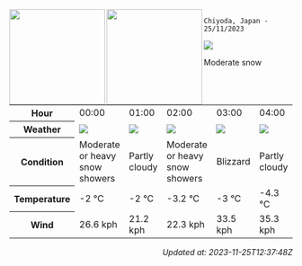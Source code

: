 <div><img align="left" height="170px" src="https://github-readme-stats.vercel.app/api?username=ryota-murakami&show_icons=true&theme=gotham" /><img align="left" height="170px" src="https://github-readme-stats.vercel.app/api/top-langs/?username=ryota-murakami&theme=gotham&layout=compact" /></div>



`Chiyoda, Japan - 25/11/2023`

<img src="https://cdn.weatherapi.com/weather/64x64/day/332.png"/>

Moderate snow


<table>
    <tr>
        <th>Hour</th>
        <td>00:00</td><td>01:00</td><td>02:00</td><td>03:00</td><td>04:00</td><td>05:00</td><td>06:00</td><td>07:00</td><td>08:00</td><td>09:00</td><td>10:00</td><td>11:00</td><td>12:00</td><td>13:00</td><td>14:00</td><td>15:00</td><td>16:00</td><td>17:00</td><td>18:00</td><td>19:00</td><td>20:00</td><td>21:00</td><td>22:00</td><td>23:00</td>
    </tr>
    <tr>
        <th>Weather</th>
        <td><img src="https://cdn.weatherapi.com/weather/64x64/night/371.png"></img></td><td><img src="https://cdn.weatherapi.com/weather/64x64/night/116.png"></img></td><td><img src="https://cdn.weatherapi.com/weather/64x64/night/371.png"></img></td><td><img src="https://cdn.weatherapi.com/weather/64x64/night/230.png"></img></td><td><img src="https://cdn.weatherapi.com/weather/64x64/night/116.png"></img></td><td><img src="https://cdn.weatherapi.com/weather/64x64/night/113.png"></img></td><td><img src="https://cdn.weatherapi.com/weather/64x64/night/113.png"></img></td><td><img src="https://cdn.weatherapi.com/weather/64x64/day/311.png"></img></td><td><img src="https://cdn.weatherapi.com/weather/64x64/day/230.png"></img></td><td><img src="https://cdn.weatherapi.com/weather/64x64/day/230.png"></img></td><td><img src="https://cdn.weatherapi.com/weather/64x64/day/227.png"></img></td><td><img src="https://cdn.weatherapi.com/weather/64x64/day/179.png"></img></td><td><img src="https://cdn.weatherapi.com/weather/64x64/day/179.png"></img></td><td><img src="https://cdn.weatherapi.com/weather/64x64/day/113.png"></img></td><td><img src="https://cdn.weatherapi.com/weather/64x64/day/179.png"></img></td><td><img src="https://cdn.weatherapi.com/weather/64x64/day/113.png"></img></td><td><img src="https://cdn.weatherapi.com/weather/64x64/night/113.png"></img></td><td><img src="https://cdn.weatherapi.com/weather/64x64/night/227.png"></img></td><td><img src="https://cdn.weatherapi.com/weather/64x64/night/332.png"></img></td><td><img src="https://cdn.weatherapi.com/weather/64x64/night/227.png"></img></td><td><img src="https://cdn.weatherapi.com/weather/64x64/night/227.png"></img></td><td><img src="https://cdn.weatherapi.com/weather/64x64/night/227.png"></img></td><td><img src="https://cdn.weatherapi.com/weather/64x64/night/227.png"></img></td><td><img src="https://cdn.weatherapi.com/weather/64x64/night/329.png"></img></td>
    </tr>
    <tr>
        <th>Condition</th>
        <td width="200px">Moderate or heavy snow showers</td><td width="200px">Partly cloudy</td><td width="200px">Moderate or heavy snow showers</td><td width="200px">Blizzard</td><td width="200px">Partly cloudy</td><td width="200px">Clear</td><td width="200px">Clear</td><td width="200px">Light freezing rain</td><td width="200px">Blizzard</td><td width="200px">Blizzard</td><td width="200px">Blowing snow</td><td width="200px">Patchy snow possible</td><td width="200px">Patchy snow possible</td><td width="200px">Sunny</td><td width="200px">Patchy snow possible</td><td width="200px">Sunny</td><td width="200px">Clear</td><td width="200px">Blowing snow</td><td width="200px">Moderate snow</td><td width="200px">Blowing snow</td><td width="200px">Blowing snow</td><td width="200px">Blowing snow</td><td width="200px">Blowing snow</td><td width="200px">Patchy moderate snow</td>
    </tr>
    <tr>
        <th>Temperature</th>
        <td>-2 °C</td><td>-2 °C</td><td>-3.2 °C</td><td>-3 °C</td><td>-4.3 °C</td><td>-5.3 °C</td><td>-5.5 °C</td><td>-5.7 °C</td><td>-5.7 °C</td><td>-4.7 °C</td><td>-4.2 °C</td><td>-3.7 °C</td><td>-2.7 °C</td><td>-3.4 °C</td><td>-4 °C</td><td>-4.6 °C</td><td>-5.2 °C</td><td>-5.4 °C</td><td>-5.6 °C</td><td>-4.2 °C</td><td>-4.3 °C</td><td>-4.4 °C</td><td>-3.5 °C</td><td>-3.2 °C</td>
    </tr>
    <tr>
        <th>Wind</th>
        <td>26.6 kph</td><td>21.2 kph</td><td>22.3 kph</td><td>33.5 kph</td><td>35.3 kph</td><td>30.6 kph</td><td>28.4 kph</td><td>27 kph</td><td>27.4 kph</td><td>29.2 kph</td><td>34.2 kph</td><td>39.2 kph</td><td>39.2 kph</td><td>42.8 kph</td><td>42.8 kph</td><td>40.7 kph</td><td>36.7 kph</td><td>32.4 kph</td><td>24.1 kph</td><td>29.5 kph</td><td>32.8 kph</td><td>28.1 kph</td><td>29.2 kph</td><td>32.4 kph</td>
    </tr>
</table>


<div align="right">

*Updated at: 2023-11-25T12:37:48Z*

</div>

